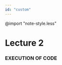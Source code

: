 ```yaml
---
id: "custom"
---
```


@import "note-style.less"

<link href="https://fonts.googleapis.com/css2?family=Handlee&display=swap" rel="stylesheet">

# Lecture 2

### EXECUTION OF CODE
